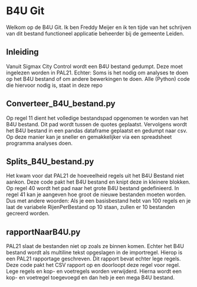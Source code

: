 # B4U Git

Welkom op de B4U Git. Ik ben Freddy Meijer en ik ten tijde van het schrijven van dit bestand functioneel applicatie beheerder bij de gemeente Leiden. 

## Inleiding

Vanuit Sigmax City Control wordt een B4U bestand gedumpt. Deze moet ingelezen worden in PAL21. Echter: Soms is het nodig om analyses te doen op het B4U bestand of om andere bewerkingen te doen. Alle (Python) code die hiervoor nodig is, staat in deze repo

## Converteer_B4U_bestand.py

Op regel 11 dient het volledige bestandspad opgenomen te worden van het B4U bestand. Dit pad wordt tussen de quotes geplaatst. Vervolgens wordt het B4U bestand in een pandas dataframe geplaatst en gedumpt naar csv. Op deze manier kan je sneller en gemakkelijker via een spreadsheet programma analyses doen.

## Splits_B4U_bestand.py

Het kwam voor dat PAL21 de hoeveelheid regels uit het B4U Bestand niet aankon. Deze code pakt het B4U bestand en knipt deze in kleinere blokken. Op regel 40 wordt het pad naar het grote B4U bestand gedefinieerd. In regel 41 kan je aangeven hoe groot de nieuwe bestanden moeten worden. Dus met andere woorden: Als je een basisbestand hebt van 100 regels en je laat de variabele RijenPerBestand op 10 staan, zullen er 10 bestanden gecreerd worden.

## rapportNaarB4U.py

PAL21 slaat de bestanden niet op zoals ze binnen komen. Echter het B4U bestand wordt als multiline tekst opgeslagen in de importregel. Hierop is een PAL21 rapportage geschreven. Dit rapport bevat echter lege regels. Deze code pakt het CSV rapport op en doorloopt deze regel voor regel. Lege regels en kop- en voetregels worden verwijderd. Hierna wordt een kop- en voetregel toegevoegd en dan heb je een mega B4U bestand.

